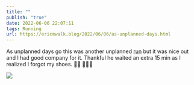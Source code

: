 ```yaml
---
title: ""
publish: "true"
date: 2022-06-06 22:07:11
tags: Running
url: https://ericmwalk.blog/2022/06/06/as-unplanned-days.html
---
```


As unplanned days go this was another unplanned [run](http://www.strava.com/activities/7266298648) but it was nice out and I had good company for it. Thankful he waited an extra 15 min as I realized I forgot my shoes. 🤦‍♂️ 🏃🏻‍♂️

![](https://ericmwalk.blog/uploads/2022/b68a913418.jpg)